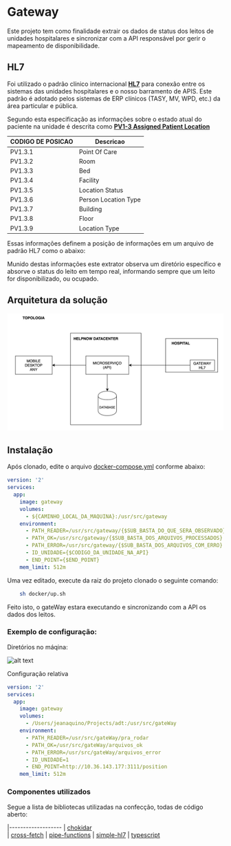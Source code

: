 # **Gateway**

Este projeto tem como finalidade extrair os dados de status dos leitos de unidades hospitalares e sincronizar com a API responsável por gerir o mapeamento de disponibilidade.

## HL7

Foi utilizado o padrão clínico internacional [**HL7**](https://www.hl7.org/) para conexão entre os sistemas das unidades hospitalares e o nosso barramento de APIS. Este padrão é adotado pelos sistemas de ERP clínicos (TASY, MV, WPD, etc.) da área particular e pública.

Segundo esta especificação as informações sobre o estado atual do paciente na unidade é descrita como [**PV1-3 Assigned Patient Location**](https://hl7-definition.caristix.com/v2/HL7v2.3/Fields/PV1.3)

| CODIGO DE POSICAO | Descricao 
|-------------------|------------------
| PV1.3.1           |  Point Of Care  
| PV1.3.2           |  Room 
| PV1.3.3           |  Bed
| PV1.3.4           |  Facility 
| PV1.3.5           |  Location Status 
| PV1.3.6           |  Person Location Type 
| PV1.3.7           |  Building
| PV1.3.8           |  Floor 
| PV1.3.9           |  Location Type 

Essas informações definem a posição de informações em um arquivo de padrão HL7 como o abaixo:


Munido destas informações este extrator observa um diretório específico e absorve o status do leito em tempo real, informando sempre que um leito for disponibilizado, ou ocupado.

## Arquitetura da solução

![alt text](/assets/topologia.jpeg?raw=true)

## Instalação

Após clonado, edite o arquivo [docker-compose.yml](/docker/docker-compose.yml) conforme abaixo:

````yml
version: '2'
services:
  app:
    image: gateway
    volumes:
      - ${CAMINHO_LOCAL_DA_MAQUINA}:/usr/src/gateway
    environment:
      - PATH_READER=/usr/src/gateway/{$SUB_BASTA_DO_QUE_SERA_OBSERVADO}
      - PATH_OK=/usr/src/gateway/{$SUB_BASTA_DOS_ARQUIVOS_PROCESSADOS}
      - PATH_ERROR=/usr/src/gateway/{$SUB_BASTA_DOS_ARQUIVOS_COM_ERRO}
      - ID_UNIDADE={$CODIGO_DA_UNIDADE_NA_API}
      - END_POINT={$END_POINT}
    mem_limit: 512m
````

Uma vez editado, execute da raiz do projeto clonado o seguinte comando:

```bash
    sh docker/up.sh
````

Feito isto, o gateWay estara executando e sincronizando com a API os dados dos leitos.

 ### Exemplo de configuração:

Diretórios no máqina:

![alt text](/assets/caminhos.jpeg?raw=true)

Configuração relativa

````yml
version: '2'
services:
  app:
    image: gateway
    volumes:
      - /Users/jeanaquino/Projects/adt:/usr/src/gateWay
    environment:
      - PATH_READER=/usr/src/gateWay/pra_rodar
      - PATH_OK=/usr/src/gateWay/arquivos_ok
      - PATH_ERROR=/usr/src/gateWay/arquivos_error
      - ID_UNIDADE=1
      - END_POINT=http://10.36.143.177:3111/position
    mem_limit: 512m
````

### Componentes utilizados

Segue a lista de bibliotecas utilizadas na confecção, todas de código aberto:

|-------------------
| [chokidar](https://www.npmjs.com/package/chokidar)          
| [cross-fetch](https://www.npmjs.com/package/cross-fetch)
| [pipe-functions](https://www.npmjs.com/package/pipe-functions)
| [simple-hl7](https://www.npmjs.com/package/simple-hl7)
| [typescript](https://www.npmjs.com/package/typescript)